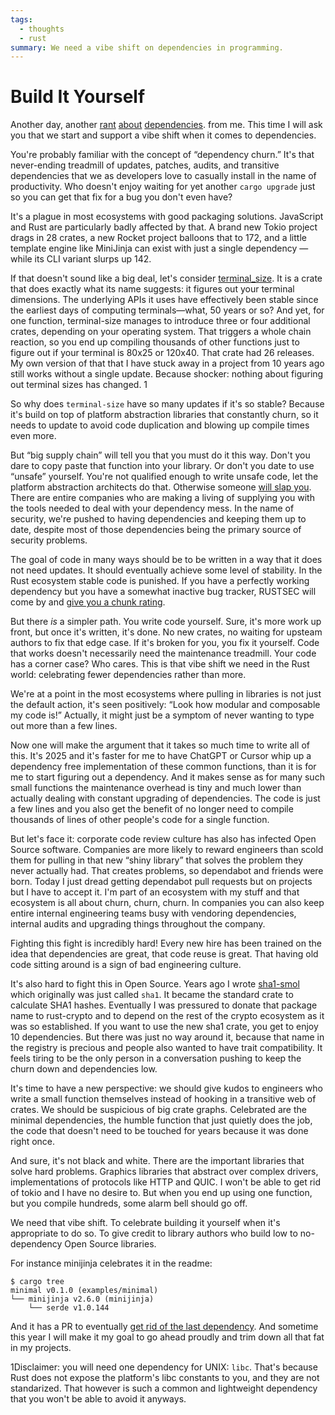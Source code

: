 ```yaml
---
tags:
  - thoughts
  - rust
summary: We need a vibe shift on dependencies in programming.
---
```


# Build It Yourself

Another day, another [rant](/2016/3/24/open-source-trust-scaling/)
[about](/2022/1/10/dependency-risk-and-funding/) [dependencies](/2024/3/26/rust-cdo/). from me.  This time I will ask you that we
start and support a vibe shift when it comes to dependencies.

You're probably familiar with the concept of “dependency churn.”  It's that
never-ending treadmill of updates, patches, audits, and transitive
dependencies that we as developers love to casually install in the name of
productivity.  Who doesn't enjoy waiting for yet another `cargo upgrade`
just so you can get that fix for a bug you don't even have?

It's a plague in most ecosystems with good packaging solutions.
JavaScript and Rust are particularly badly affected by that.  A brand new
Tokio project drags in 28 crates, a new Rocket project balloons that to
172, and a little template engine like MiniJinja can exist with just a
single dependency — while its CLI variant slurps up 142.

If that doesn't sound like a big deal, let's consider [terminal_size](https://crates.io/crates/terminal_size).  It is a crate that does
exactly what its name suggests: it figures out your terminal dimensions.
The underlying APIs it uses have effectively been stable since the earliest days of computing
terminals—what, 50 years or so? And yet, for one function, terminal-size
manages to introduce three or four additional crates, depending on your
operating system.  That triggers a whole chain reaction, so you end up
compiling thousands of other functions just to figure out if your terminal
is 80x25 or 120x40.  That crate had 26 releases.  My own version of that
that I have stuck away in a project from 10 years ago still works without
a single update.  Because shocker: nothing about figuring out terminal
sizes has changed.  1

So why does `terminal-size` have so many updates if it's so stable?
Because it's build on top of platform abstraction libraries that
constantly churn, so it needs to update to avoid code duplication and
blowing up compile times even more.

But “big supply chain” will tell you that you must do it this way.  Don't
you dare to copy paste that function into your library.  Or don't you date
to use “unsafe” yourself.  You're not qualified enough to write unsafe
code, let the platform abstraction architects do that.  Otherwise someone
[will slap you](https://github.com/geiger-rs/cargo-geiger).  There are
entire companies who are making a living of supplying you with the tools
needed to deal with your dependency mess.  In the name of security, we're
pushed to having dependencies and keeping them up to date, despite most of
those dependencies being the primary source of security problems.

The goal of code in many ways should be to be written in a way that it
does not need updates.  It should eventually achieve some level of
stability.  In the Rust ecosystem stable code is punished.  If you have a
perfectly working dependency but you have a somewhat inactive bug tracker,
RUSTSEC will come by and [give you a chunk rating](/2024/3/26/rust-cdo/).

But there *is* a simpler path.  You write code yourself.  Sure, it's more
work up front, but once it's written, it's done. No new crates, no waiting
for upsteam authors to fix that edge case.  If it's broken for you, you
fix it yourself.  Code that works doesn't necessarily need the
maintenance treadmill.  Your code has a corner case?  Who cares.  This is
that vibe shift we need in the Rust world: celebrating fewer dependencies
rather than more.

We're at a point in the most ecosystems where pulling in libraries is not
just the default action, it's seen positively: “Look how modular and
composable my code is!”  Actually, it might just be a symptom of never
wanting to type out more than a few lines.

Now one will make the argument that it takes so much time to write all of
this.  It's 2025 and it's faster for me to have ChatGPT or Cursor whip up
a dependency free implementation of these common functions, than it is for
me to start figuring out a dependency.  And it makes sense as for many
such small functions the maintenance overhead is tiny and much lower than
actually dealing with constant upgrading of dependencies.  The code is just
a few lines and you also get the benefit of no longer need to compile
thousands of lines of other people's code for a single function.

But let's face it: corporate code review culture has also has infected
Open Source software.  Companies are more likely to reward engineers than
scold them for pulling in that new “shiny library” that solves the problem
they never actually had.  That creates problems, so dependabot and friends
were born.  Today I just dread getting dependabot pull requests but on
projects but I have to accept it.  I'm part of an ecosystem with my stuff
and that ecosystem is all about churn, churn, churn.  In companies you can
also keep entire internal engineering teams busy with vendoring
dependencies, internal audits and upgrading things throughout the company.

Fighting this fight is incredibly hard!  Every new hire has been trained
on the idea that dependencies are great, that code reuse is great.  That
having old code sitting around is a sign of bad engineering culture.

It's also hard to fight this in Open Source.  Years ago I wrote [sha1-smol](https://crates.io/crates/sha1_smol) which originally was just called
`sha1`.  It became the standard crate to calculate SHA1 hashes.
Eventually I was pressured to donate that package name to rust-crypto and
to depend on the rest of the crypto ecosystem as it was so established.
If you want to use the new sha1 crate, you get to enjoy 10 dependencies.
But there was just no way around it, because that name in the registry is
precious and people also wanted to have trait compatibility.  It feels
tiring to be the only person in a conversation pushing to keep the churn
down and dependencies low.

It's time to have a new perspective: we should give kudos to engineers who
write a small function themselves instead of hooking in a transitive web
of crates.  We should be suspicious of big crate graphs.  Celebrated are
the minimal dependencies, the humble function that just quietly does the
job, the code that doesn't need to be touched for years because it was
done right once.

And sure, it's not black and white.  There are the important libraries
that solve hard problems.  Graphics libraries that abstract over complex
drivers, implementations of protocols like HTTP and QUIC.  I won't be able
to get rid of tokio and I have no desire to.  But when you end up using
one function, but you compile hundreds, some alarm bell should go off.

We need that vibe shift.  To celebrate building it yourself when it's
appropriate to do so.  To give credit to library authors who build low to
no-dependency Open Source libraries.

For instance minijinja celebrates it in the readme:

```
$ cargo tree
minimal v0.1.0 (examples/minimal)
└── minijinja v2.6.0 (minijinja)
    └── serde v1.0.144
```

And it has a PR to eventually [get rid of the last dependency](https://github.com/mitsuhiko/minijinja/pull/539).  And sometime this
year I will make it my goal to go ahead proudly and trim down all that fat
in my projects.

1Disclaimer: you will need one dependency for UNIX: `libc`.  That's
because Rust does not expose the platform's libc constants to you, and
they are not standarized.  That however is such a common and
lightweight dependency that you won't be able to avoid it anyways.
